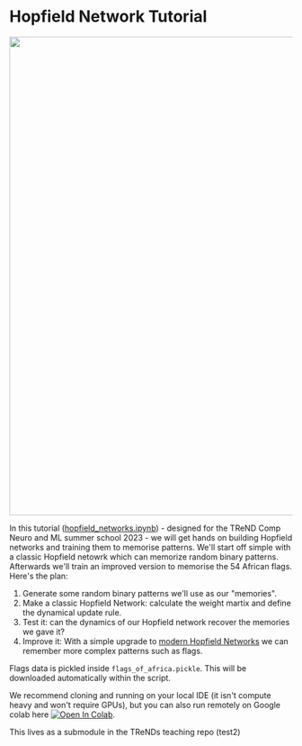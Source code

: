 # Hopfield Network Tutorial

<img src="images/hfn.gif" width=850>

In this tutorial ([hopfield_networks.ipynb](hopfield_networks.ipynb)) - designed for the TReND Comp Neuro and ML summer school 2023 - we will get hands on building Hopfield networks and training them to memorise patterns.  We'll start off simple with a classic Hopfield netowrk which can memorize random binary patterns. Afterwards we'll train an improved version to memorise the 54 African flags. Here's the plan: 

1. Generate some random binary patterns we'll use as our "memories".
2. Make a classic Hopfield Network: calculate the weight martix and define the dynamical update rule.
3. Test it: can the dynamics of our Hopfield network recover the memories we gave it?
4. Improve it: With a simple upgrade to [modern Hopfield Networks](https://ml-jku.github.io/hopfield-layers/#energy) we can remember more complex patterns such as flags.

Flags data is pickled inside `flags_of_africa.pickle`. This will be downloaded automatically within the script. 

We recommend cloning and running on your local IDE (it isn't compute heavy and won't require GPUs), but you can also run remotely on Google colab here [![Open In Colab](https://colab.research.google.com/assets/colab-badge.svg)](https://colab.research.google.com/github/TomGeorge1234/HopfieldNetworkTutorial/blob/main/hopfield_networks.ipynb).

This lives as a submodule in the TReNDs teaching repo (test2)